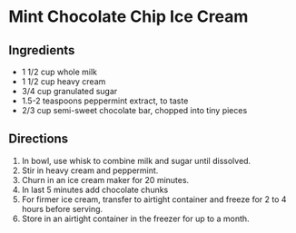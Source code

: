 # Mint Chocolate Chip Ice Cream

## Ingredients
* 1 1/2 cup whole milk
* 1 1/2 cup heavy cream
* 3/4 cup granulated sugar
* 1.5-2 teaspoons peppermint extract, to taste
* 2/3 cup semi-sweet chocolate bar, chopped into tiny pieces

## Directions
1. In bowl, use whisk to combine milk and sugar until dissolved.
1. Stir in heavy cream and peppermint.
1. Churn in an ice cream maker for 20 minutes.
1. In last 5 minutes add chocolate chunks
1. For firmer ice cream, transfer to airtight container and freeze for 2 to 4 hours before serving.
1. Store in an airtight container in the freezer for up to a month.
